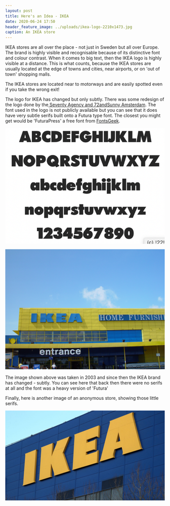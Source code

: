 ```yaml
---
layout: post
title: Here's an Idea - IKEA
date: 2020-06-24 17:50
header_feature_image: ../uploads/ikea-logo-2210x1473.jpg
caption: An IKEA store
---
```

IKEA stores are all over the place - not just in Sweden but all over Europe. The brand is highly visible and recognisable because of its distinctive font and colour contrast. When it comes to big text, then the IKEA logo is highly visible at a distance. This is what counts, because the IKEA stores are usually located at the edge of towns and cities, near airports, or on 'out of town' shopping malls. 

The IKEA stores are located near to motorways and are easily spotted even if you take the wrong exit!

The logo for IKEA has changed but only subtly. There was some redesign of the logo done by the[ Seventy Agency and 72andSunny Amsterdam](https://www.underconsideration.com/brandnew/archives/new_logo_for_ikea.php). The font used in the logo is not publicly available but you can see that it does have very subtle serifs built onto a Futura type font. The closest you might get would be 'FuturaPress' a free font from [FontsGeek](https://fontsgeek.com/fonts/FuturaPress-Press).

![Here is a glyph set for FuturaPress](../uploads/screenshot-2020-08-17-at-11.42.31.png "Here is a glyph set for FuturaPress")

![London IKEA in 2003](../uploads/50222995496_dd20a310e5_o.jpg "London IKEA in 2003")

The image shown above was taken in 2003 and since then the IKEA brand has changed  - subtly. You can see here that back then there were no serifs at all and the font was a heavy version of 'Futura'

Finally, here is another image of an anonymous store, showing those little serifs.

![Image from Sky News.](../uploads/ikeastore.jpg "Image from Sky News.")